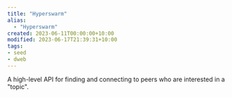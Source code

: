 ```yaml
---
title: "Hyperswarm"
alias:
  - "Hyperswarm"
created: 2023-06-11T00:00:00+10:00
modified: 2023-06-17T21:39:31+10:00
tags:
- seed
- dweb
---
```


A high-level API for finding and connecting to peers who are interested in a "topic".